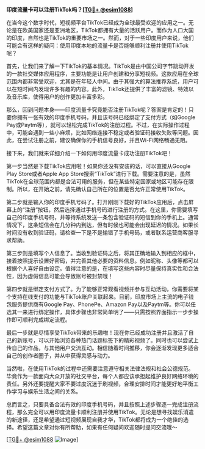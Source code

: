 **印度流量卡可以注册TikTok吗？[[TG💪+ @esim1088](https://t.me/s/esim1088)]**

在当今这个数字时代，短视频平台TikTok已经成为全球最受欢迎的应用之一。无论是在欧美国家还是亚洲地区，TikTok都拥有大量的活跃用户。而作为人口大国的印度，自然也是TikTok的重要市场之一。然而，对于一些印度用户来说，他们可能会有这样的疑问：使用印度本地的流量卡是否能够顺利注册并使用TikTok呢？

首先，让我们来了解一下TikTok的基本情况。TikTok是由中国公司字节跳动开发的一款社交媒体应用程序，主要功能是让用户创建和分享短视频。这款应用在全球范围内都非常受欢迎，尤其是在年轻人中间。由于其强大的算法推荐系统，用户可以在短时间内发现许多有趣的内容。此外，TikTok还提供了丰富的滤镜、特效以及音乐库，使得用户的创作更加丰富多彩。

那么，回到问题本身——印度流量卡究竟能否注册TikTok呢？答案是肯定的！只要你拥有一张有效的印度手机号码，并且该号码已经绑定了支付方式（如Google Pay或Paytm等），就可以轻松完成TikTok的注册过程。不过，在实际操作过程中，可能会遇到一些小麻烦，比如网络连接不稳定或者验证码接收失败等问题。因此，在尝试注册之前，建议确保你的手机信号良好，并且Wi-Fi网络畅通无阻。

接下来，我们就来详细介绍一下如何用印度流量卡成功注册TikTok吧！

第一步当然是下载TikTok应用啦！如果你还没有安装的话，可以直接从Google Play Store或者Apple App Store搜索“TikTok”进行下载。需要注意的是，虽然TikTok在全球范围内都是合法可用的服务，但在某些特定国家或地区可能存在限制。所以，在开始之前，请先确认自己所在的位置是否允许正常使用TikTok。

第二步就是输入你的印度手机号码了。打开刚刚下载好的TikTok应用后，点击屏幕上的“注册”按钮，然后选择通过手机号码进行注册的方式。在这里，你需要填写自己的印度手机号码，并等待系统发送一条包含验证码的短信到你的手机上。通常情况下，这条短信会在几分钟内到达，但有时候也可能会出现延迟的情况。如果长时间没有收到验证码，请检查一下是不是输错了手机号码，或者联系运营商客服寻求帮助。

第三步则是填写个人信息了。当收到验证码之后，将其正确地输入到相应的框中，接着按照提示设置好密码，并完善其他必要的资料信息。例如昵称、头像等都可以根据个人喜好自由设定。值得注意的是，在填写这些内容时尽量保持真实性和合法性，因为虚假信息可能会导致账号被封禁哦！

第四步就是绑定支付方式了。为了能够正常观看视频并参与互动活动，你需要将某个支持在线支付的功能与TikTok账户关联起来。目前，印度市场上主流的电子钱包服务提供商有Google Pay、PhonePe、Amazon Pay以及Paytm等。你可以任选其一来进行绑定操作，具体步骤也非常简单明了——只需按照界面指示一步步操作即可顺利完成绑定流程。

最后一步就是尽情享受TikTok带来的乐趣啦！现在你已经成功注册并且激活了自己的新账号，可以开始浏览各种热门话题标签下的精彩视频了。同时也可以尝试上传自己的作品，与其他用户交流互动。相信随着时间推移，你会逐渐发现更多适合自己的创作者圈子，并从中获得灵感与动力。

当然啦，在使用TikTok的过程中还需要注意遵守相关法律法规和社会公德规范。毕竟作为一款面向大众开放的社交平台，每个人都应该承担起维护良好网络环境的责任。另外还要提醒大家不要过度沉迷于刷视频，合理安排时间才能更好地平衡工作学习与娱乐生活之间的关系。

总而言之，只要具备合法有效的印度手机号码，并且按照上述步骤逐一完成注册流程，那么完全可以用印度流量卡顺利注册并使用TikTok。无论是想寻找娱乐消遣的新途径，还是希望通过短视频展现自我才华，TikTok都将成为一个绝佳的选择。希望这篇文章对你有所帮助，如果有任何疑问欢迎随时提问交流哦～ 

[[TG💪+ @esim1088](https://t.me/s/esim1088) ![Image](https://i.postimg.cc/4NQfJmqS/Snipaste-2025-05-13-00-14-12.png)]